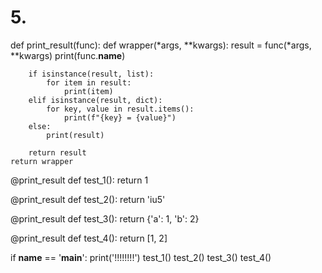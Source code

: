 # 5.
def print_result(func):
    def wrapper(*args, **kwargs):
        result = func(*args, **kwargs)
        print(func.__name__)
        
        if isinstance(result, list):
            for item in result:
                print(item)
        elif isinstance(result, dict):
            for key, value in result.items():
                print(f"{key} = {value}")
        else:
            print(result)
        
        return result
    return wrapper

@print_result
def test_1():
    return 1

@print_result
def test_2():
    return 'iu5'

@print_result
def test_3():
    return {'a': 1, 'b': 2}

@print_result
def test_4():
    return [1, 2]

if __name__ == '__main__':
    print('!!!!!!!!')
    test_1()
    test_2()
    test_3()
    test_4()
